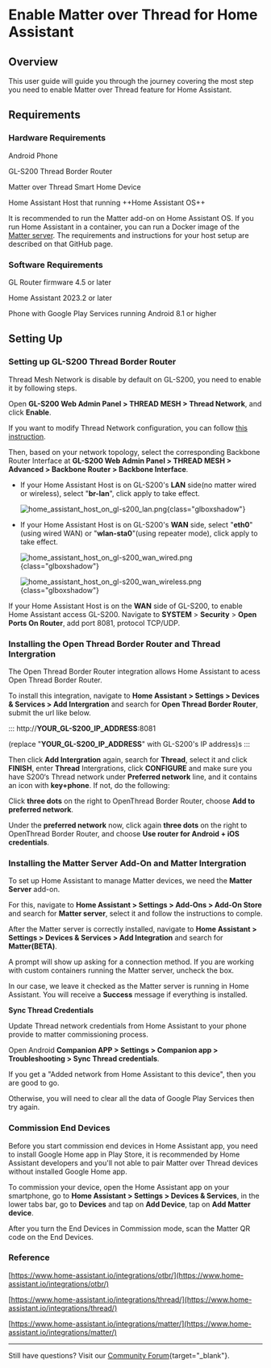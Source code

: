# Enable Matter over Thread for Home Assistant

## Overview

This user guide will guide you through the journey covering the most step you need to enable Matter over Thread feature for Home Assistant.

## Requirements

### Hardware Requirements

Android Phone

GL-S200 Thread Border Router

Matter over Thread Smart Home Device

Home Assistant Host that running ++Home Assistant OS++

It is recommended to run the Matter add-on on Home Assistant OS. If you run Home Assistant in a container, you can run a Docker image of the [Matter server](https://github.com/home-assistant-libs/python-matter-server). The requirements and instructions for your host setup are described on that GitHub page.

### Software Requirements  

GL Router firmware 4.5 or later

Home Assistant 2023.2 or later

Phone with Google Play Services running Android 8.1 or higher

## Setting Up

### Setting up GL-S200 Thread Border Router

Thread Mesh Network is disable by default on GL-S200, you need to enable it by following steps.

Open **GL-S200 Web Admin Panel > THREAD MESH > Thread Network**, and click **Enable**.

If you want to modify Thread Network configuration, you can follow [this instruction](https://docs.gl-inet.com/iot/en/thread_board_router/gl-s20/user_manual/#manual-setup).

Then, based on your network topology, select the corresponding Backbone Router Interface at **GL-S200 Web Admin Panel > THREAD MESH > Advanced > Backbone Router > Backbone Interface**.

* If your Home Assistant Host is on GL-S200's **LAN** side(no matter wired or wireless), select "**br-lan**", click apply to take effect.

    ![home_assistant_host_on_gl-s200_lan.png](https://static.gl-inet.com/docs/iot/en/thread_board_router/gl-s200/enable_matter_over_thread_for_home_assistant/home_assistant_host_on_gl-s200_lan.png){class="glboxshadow"}

* If your Home Assistant Host is on GL-S200's **WAN** side, select "**eth0**"(using wired WAN) or "**wlan-sta0**"(using repeater mode), click apply to take effect.

    ![home_assistant_host_on_gl-s200_wan_wired.png](https://static.gl-inet.com/docs/iot/en/thread_board_router/gl-s200/enable_matter_over_thread_for_home_assistant/home_assistant_host_on_gl-s200_wan_wired.png){class="glboxshadow"}

    ![home_assistant_host_on_gl-s200_wan_wireless.png](https://static.gl-inet.com/docs/iot/en/thread_board_router/gl-s200/enable_matter_over_thread_for_home_assistant/home_assistant_host_on_gl-s200_wan_wireless.png){class="glboxshadow"}

If your Home Assistant Host is on the **WAN** side of GL-S200,  to enable Home Assistant access GL-S200. Navigate to **SYSTEM** > **Security** > **Open Ports On Router**, add port 8081, protocol TCP/UDP.

### Installing the Open Thread Border Router and Thread Intergration

The Open Thread Border Router integration allows Home Assistant to acess Open Thread Border Router.

To install this integration, navigate to **Home Assistant > Settings > Devices & Services > Add Intergration** and search for **Open Thread Border Router**, submit the url like below.

:::
http://**YOUR\_GL-S200\_IP\_ADDRESS**:8081

(replace "**YOUR\_GL-S200\_IP\_ADDRESS**" with GL-S200's IP address)s
:::

Then click **Add Intergration** again, search for **Thread**, select it and click **FINISH**, enter **Thread** Intergrations, click **CONFIGURE** and make sure you have S200‘s Thread network under **Preferred network** line, and it contains an icon with **key+phone**. If not, do the following:

Click **three dots** on the right to OpenThread Border Router, choose **Add to preferred network**.

Under the **preferred network** now, click again **three dots** on the right to OpenThread Border Router, and choose **Use router for Android + iOS credentials**.

### Installing the Matter Server Add-On and Matter Intergration

To set up Home Assistant to manage Matter devices, we need the **Matter Server** add-on.

For this, navigate to **Home Assistant > Settings > Add-Ons > Add-On Store** and search for **Matter server**, select it and follow the instructions to comple.

After the Matter server is correctly installed, navigate to **Home Assistant >** **Settings > Devices & Services > Add Integration** and search for **Matter(BETA)**.

A prompt will show up asking for a connection method. If you are working with custom containers running the Matter server, uncheck the box.

In our case, we leave it checked as the Matter server is running in Home Assistant. You will receive a **Success** message if everything is installed.

**Sync Thread Credentials**

Update Thread network credentials from Home Assistant to your phone provide to matter commissioning process.

Open Android **Companion APP > Settings > Companion app > Troubleshooting > Sync Thread credentials**.

If you get a "Added network from Home Assistant to this device", then you are good to go.

Otherwise, you will need to clear all the data of Google Play Services then try again.

### Commission End Devices

Before you start commission end devices in Home Assistant app, you need to install Google Home app in Play Store, it is recommended by Home Assistant developers and you'll not able to pair Matter over Thread devices without installed Google Home app.

To commission your device, open the Home Assistant app on your smartphone, go to **Home Assistant > Settings > Devices & Services**, in the lower tabs bar, go to **Devices** and tap on **Add Device**, tap on **Add Matter device**.

After you turn the End Devices in Commission mode, scan the Matter QR code on the End Devices. 

### Reference

[https://www.home-assistant.io/integrations/otbr/](https://www.home-assistant.io/integrations/otbr/)

[https://www.home-assistant.io/integrations/thread/](https://www.home-assistant.io/integrations/thread/)

[https://www.home-assistant.io/integrations/matter/](https://www.home-assistant.io/integrations/matter/)

---

Still have questions? Visit our [Community Forum](https://forum.gl-inet.com){target="_blank"}.